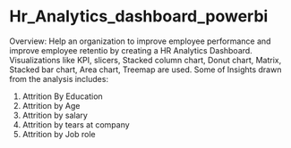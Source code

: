 # Hr_Analytics_dashboard_powerbi
Overview:
Help an organization to improve employee performance and improve employee retentio by creating a HR Analytics Dashboard.
Visualizations like KPI, slicers, Stacked column chart, Donut chart, Matrix, Stacked bar chart, Area chart, Treemap are used.
Some of Insights drawn from the analysis includes:
1. Attrition By Education
2. Attrition by Age
3. Attrition by salary
4. Attrition by tears at company
5. Attrition by Job role 

